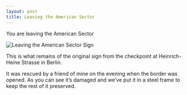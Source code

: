 ```yaml
---
layout: post
title: Leaving the American Sector
---
```


You are leaving the American Sector

![Leaving the American Sector Sign](http://www.marcoherbst.com/assets/IMG_4289.jpg)

This is what remains of the original sign from the checkpoint at Heinrich-Heine Strasse in Berlin.

It was rescued by a friend of mine on the evening when the border was opened. As you can see it’s damaged and we’ve put it in a steel frame to keep the rest of it preserved.
